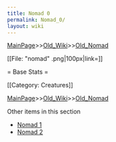 ```yaml
---
title: Nomad 0
permalink: Nomad_0/
layout: wiki
---
```


[MainPage](/keeperrl_wiki/ "wikilink")>>[Old_Wiki](/keeperrl_wiki/Old_Wiki "wikilink")>>[Old_Nomad](/keeperrl_wiki/Old_Nomad "wikilink")

[[File: &quot;nomad&quot; .png|100px|link=]]

= Base Stats =

[[Category: Creatures]]

[MainPage](/keeperrl_wiki/ "wikilink")>>[Old_Wiki](/keeperrl_wiki/Old_Wiki "wikilink")>>[Old_Nomad](/keeperrl_wiki/Old_Nomad "wikilink")

Other items in this section
-    [Nomad 1](/keeperrl_wiki/Nomad_1 "wikilink")
-    [Nomad 2](/keeperrl_wiki/Nomad_2 "wikilink")

